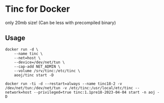 # Tinc for Docker

only 20mb size! (Can be less with precompiled binary)

## Usage
```
docker run -d \
    --name tinc \
    --net=host \
    --device=/dev/net/tun \
    --cap-add NET_ADMIN \
    --volume /srv/tinc:/etc/tinc \
    aooj/tinc start -D
```

```
docker run -ti -d --restart=always --name tinc18-2 -v /dev/net/tun:/dev/net/tun -v /etc/tinc:/usr/local/etc/tinc --network=host --privileged=true tinc:1.1pre18-2023-04-04 start -n aoj -D
```
